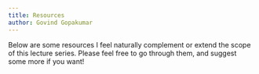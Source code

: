 ```yaml
---
title: Resources
author: Govind Gopakumar
---
```



Below are some resources I feel naturally complement or extend the scope of
this lecture series. Please feel free to go through them, and suggest some more 
if you want!

